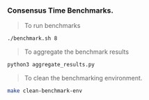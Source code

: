 ### Consensus Time Benchmarks.

> To run benchmarks

```bash
./benchmark.sh 8
```

> To aggregate the benchmark results

```bash
python3 aggregate_results.py
```

> To clean the benchmarking environment.

```bash
make clean-benchmark-env
```